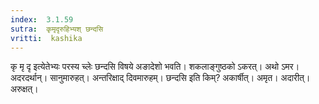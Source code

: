 ```yaml
---
index:  3.1.59
sutra:  कृमृदृरुहिभ्यश् छन्दसि
vritti:  kashika 
---
```


कृ मृ दृ इत्येतेभ्यः परस्य च्लेः छन्दसि विषये अङादेशो भवति। शकलाङ्गुष्ठको ऽकरत्। अथो ऽमर। अदरदर्थान्। सानुमारुहत्। अन्तरिक्षाद् दिवमारुहम्। छन्दसि इति किम्? अकार्षीत्। अमृत। अदारीत्। अरुक्षत्।

